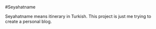 #Seyahatname

Seyahatname means itinerary in Turkish. This project is just me trying to create a personal blog.
